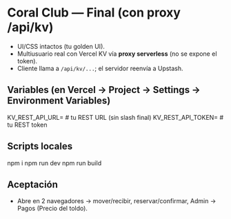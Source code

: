 
# Coral Club — Final (con proxy /api/kv)
- UI/CSS intactos (tu golden UI).
- Multiusuario real con Vercel KV vía **proxy serverless** (no se expone el token).
- Cliente llama a `/api/kv/...`; el servidor reenvía a Upstash.

## Variables (en Vercel → Project → Settings → Environment Variables)
KV_REST_API_URL=   # tu REST URL (sin slash final)
KV_REST_API_TOKEN= # tu REST token

## Scripts locales
npm i
npm run dev
npm run build

## Aceptación
- Abre en 2 navegadores → mover/recibir, reservar/confirmar, Admin → Pagos (Precio del toldo).
